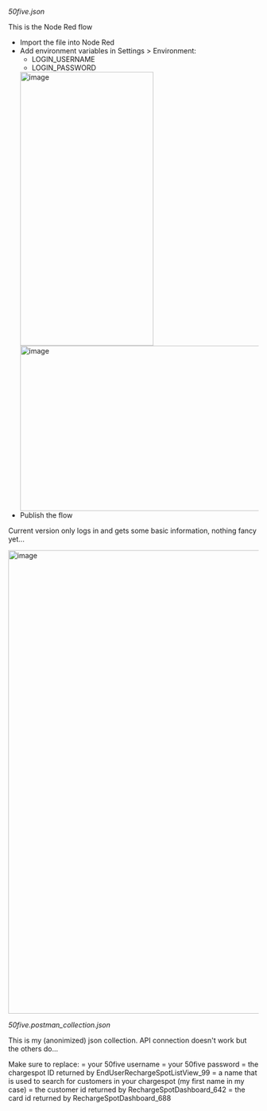 _50five.json_

This is the Node Red flow

* Import the file into Node Red
* Add environment variables in Settings > Environment:
  * LOGIN_USERNAME
  * LOGIN_PASSWORD
  <img width="268" height="550" alt="image" src="https://github.com/user-attachments/assets/d93fde43-ba1e-4561-8c05-14fb0fb1b61c" />
  <img width="710" height="332" alt="image" src="https://github.com/user-attachments/assets/21f6aa6c-56b9-4469-8d6f-2fa6f8d02417" />
* Publish the flow

Current version only logs in and gets some basic information, nothing fancy yet...

<img width="1462" height="931" alt="image" src="https://github.com/user-attachments/assets/b8f57480-cd44-4af4-a0c5-a82b2453e18e" /><br>



_50five.postman_collection.json_

This is my (anonimized) json collection. API connection doesn't work but the others do...

Make sure to replace:
<USERNAME HERE> = your 50five username
<PASSWORD HERE> = your 50five password
<CHARGESPOT HERE> = the chargespot ID returned by EndUserRechargeSpotListView_99
<NAME HERE> = a name that is used to search for customers in your chargespot (my first name in my case)
<CUSTOMERID HERE> = the customer id returned by RechargeSpotDashboard_642
<CARDID HERE> = the card id returned by RechargeSpotDashboard_688
